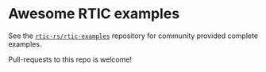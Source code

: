 # Awesome RTIC examples

See the [`rtic-rs/rtic-examples`][rticexamples] repository for community
provided complete examples.

Pull-requests to this repo is welcome!

[rticexamples]: https://github.com/rtic-rs/rtic-examples
